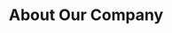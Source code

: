 ---
title: "About Our Company"
description: "KWYK"
draft: false
bg_image: "images/litmixerboard.jpg"
---